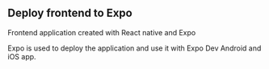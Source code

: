 ## Deploy frontend to Expo

Frontend application created with React native and Expo

Expo is used to deploy the application and use it with Expo Dev
Android and iOS app.